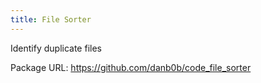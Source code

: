 ```yaml
---
title: File Sorter
---
```


Identify duplicate files

Package URL: <https://github.com/danb0b/code_file_sorter>
